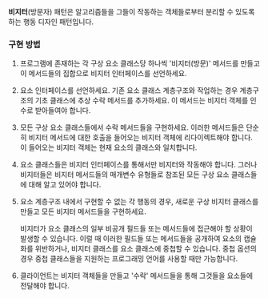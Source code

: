 **비지터**(방문자) 패턴은 알고리즘들을 그들이 작동하는 객체들로부터 분리할 수 있도록 하는 행동 디자인 패턴입니다.

### 구현 방법

1. 프로그램에 존재하는 각 구상 요소 클래스당 하나씩 '비지터​(방문)' 메서드를 만들고 이 메서드들의 집합으로 비지터 인터페이스를 선언하세요.
    
2. 요소 인터페이스를 선언하세요. 기존 요소 클래스 계층구조와 작업하는 경우 계층구조의 기초 클래스에 추상 수락 메서드를 추가하세요. 이 메서드는 비지터 객체를 인수로 받아들여야 합니다.
    
3. 모든 구상 요소 클래스들에서 수락 메서드들을 구현하세요. 이러한 메서드들은 단순히 비지터 메서드에 대한 호출을 들어오는 비지터 객체에 리다이렉트해야 합니다. 이 들어오는 비지터 객체는 현재 요소의 클래스와 일치합니다.
    
4. 요소 클래스들은 비지터 인터페이스를 통해서만 비지터와 작동해야 합니다. 그러나 비지터들은 비지터 메서드들의 매개변수 유형들로 참조된 모든 구상 요소 클래스들에 대해 알고 있어야 합니다.
    
5. 요소 계층구조 내에서 구현할 수 없는 각 행동의 경우, 새로운 구상 비지터 클래스를 만들고 모든 비지터 메서드들을 구현하세요.
    
    비지터가 요소 클래스의 일부 비공개 필드들 또는 메서드들에 접근해야 할 상황이 발생할 수 있습니다. 이럴 때 이러한 필드들 또는 메서드들을 공개하여 요소의 캡슐화를 위반하거나, 비지터 클래스를 요소 클래스에 중첩할 수 있습니다. 중첩 옵션의 경우 중첩 클래스들을 지원하는 프로그래밍 언어를 사용할 때만 가능합니다.
    
6. 클라이언트는 비지터 객체들을 만들고 '수락' 메서드들을 통해 그것들을 요소들에 전달해야 합니다.
